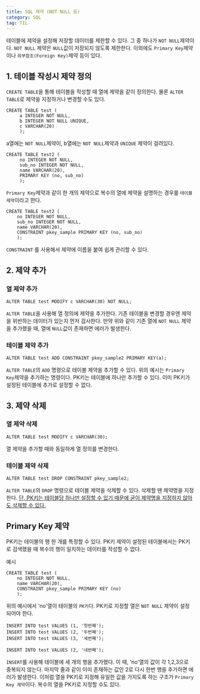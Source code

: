 ```yaml
---
title: SQL 제약 (NOT NULL 등)
category: SQL
tag: TIL
---
```


테이블에 제약을 설정해 저장할 데이터를 제한할 수 있다. 그 중 하나가 `NOT NULL`제약이다. `NOT NULL` 제약은 `NULL`값이 저장되지 않도록 제한한다. 이외에도 `Primary Key`제약이나 `외부참조(Foreign Key)`제약 등이 있다.

## 1. 테이블 작성시 제약 정의

`CREATE TABLE`을 통해 테이블을 작성할 때 열에 제약을 같이 정의한다. 물론 `ALTER TABLE`로 제약을 지정하거나 변경할 수도 있다. 

```
CREATE TABLE test (
     a INTEGER NOT NULL,
     b INTEGER NOT NULL UNIQUE,
     c VARCHAR(20)
     );
```

a열에는 `NOT NULL`제약이, b열에는 `NOT NULL`제약과 `UNIQUE` 제약이 걸려있다. 

```
CREATE TABLE test2 (
     no INTEGER NOT NULL,
     sub_no INTEGER NOT NULL,
     name VARCHAR(20),
     PRIMARY KEY (no, sub_no)
     );
```

 `Primary Key`제약과 같이 한 개의 제약으로 복수의 열에 제약을 설명하는 경우를 `테이블 제약`이라고 한다.

```
CREATE TABLE test2 (
    no INTEGER NOT NULL,
    sub_no INTEGER NOT NULL,
    name VARCHAR(20),
    CONSTRAINT pkey_sample PRIMARY KEY (no, sub_no)
    );
```

`CONSTRAINT` 를 사용해서 제약에 이름을 붙여 쉽게 관리할 수 있다.

## 2. 제약 추가

### 열 제약 추가

```
ALTER TABLE test MODIFY c VARCHAR(30) NOT NULL;
```

`ALTER TABLE`을 사용해 열 정의에 제약을 추가한다. 기존 테이블을 변경할 경우엔 제약을 위반하는 데이터가 있는지 먼저 검사한다. 만약 위와 같이 기존 열에 `NOT NULL` 제약을 추가했을 때, 열에 `NULL`값이 존재하면 에러가 발생한다.

### 테이블 제약 추가

```
ALTER TABLE test ADD CONSTRAINT pkey_sample2 PRIMARY KEY(a);
```

`ALTER TABLE`의 `ADD` 명령으로 테이블 제약을 추가할 수 있다. 위의 예시는 `Primary Key`제약을 추가하는 명령이다. PK키는 테이블에 하나만 추가할 수 있다. 이미 PK키가 설정된 테이블에 추가로 설정할 수 없다.

## 3. 제약 삭제

### 열 제약 삭제

```
ALTER TABLE test MODIFY c VARCHAR(30);
```

열 제약을 추가할 때와 동일하게 열 정의를 변경한다.

### 테이블 제약 삭제

```
ALTER TABLE test DROP CONSTRAINT pkey_sample2;
```

`ALTER TABLE`의 `DROP` 명령으로 테이블 제약을 삭제할 수 있다. 삭제할 땐 제약명을 지정한다. <u>단, PK키는 테이블당 하나만 설정할 수 있기 때문에 굳이 제약명을 지정하지 않아도 삭제할 수 있다.</u>

## Primary Key 제약

PK키는 테이블의 행 한 개를 특정할 수 있다. PK키 제약이 설정된 테이블에서는 PK키로 검색했을 때 복수의 행이 일치하는 데이터를 작성할 수 없다. 

<p>예시</p>

```
CREATE TABLE test (
    no INTEGER NOT NULL,
    name VARCHAR(20),
    CONSTRAINT pkey_sample PRIMARY KEY (no)
    );
```

위의 예시에서 'no'열이 테이블의 `PK키`다. PK키로 지정할 열은 `NOT NULL` 제약이 설정되어야 한다. 

```
INSERT INTO test VALUES (1, '첫번째');
INSERT INTO test VALUES (2, '두번째');
INSERT INTO test VALUES (3, '세번째');

INSERT INTO test VALUES (2, '네번째');
```

`INSERT`를 사용해 테이블에 세 개의 행을 추가했다. 이 때, 'no'열의 값이 각 1,2,3으로 중복되지 않는다. 마지막 줄과 같이 이미 존재하는 값인 2로 다시 한번 행을 추가하면 에러가 발생한다. 이처럼 열을 PK키로 지정해 유일한 값을 가지도록 하는 구조가 `Primary Key 제약`이다. 복수의 열을 PK키로 지정할 수도 있다. 